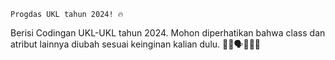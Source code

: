     Progdas UKL tahun 2024! 🔥
Berisi Codingan UKL-UKL tahun 2024.
Mohon diperhatikan bahwa class dan atribut lainnya
diubah sesuai keinginan kalian dulu. 
💯💯🗣️📢🔥🔥
